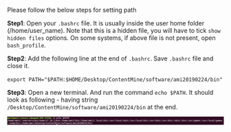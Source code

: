 
Please follow the below steps for setting path

**Step1**: Open your `.bashrc` file. It is usually inside the user home folder (/home/user_name). Note that this is a hidden file, you will have to tick `show hidden files` options. On some systems, if above file is not present, open `bash_profile`.

**Step2**: Add the following line at the end of `.bashrc`. Save `.bashrc` file and close it.

`export PATH="$PATH:$HOME/Desktop/ContentMine/software/ami20190224/bin"`

**Step3**: Open a new terminal. And run the command `echo $PATH`. It should look as following - having string `/Desktop/ContentMine/software/ami20190224/bin` at the end.

![set_path_screenshoot](set_path_screenshoot.png)
